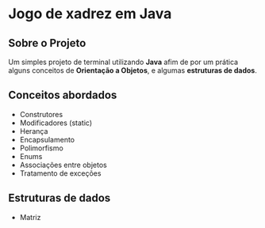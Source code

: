 # Jogo de xadrez em Java

## Sobre o Projeto

Um simples projeto de terminal utilizando **Java** afim de por um prática alguns conceitos de  **Orientação a Objetos**, e algumas **estruturas de dados**.

## Conceitos abordados

- Construtores
- Modificadores (static)
- Herança
- Encapsulamento
- Polimorfismo
- Enums
- Associações entre objetos
- Tratamento de exceções

## Estruturas de dados

- Matriz

<!-- ## Como executar o projeto 

clonar o projeto

```bash
  git clone https://github.com/LucasKurt/Desafio-Frontend-Developer.git
```
ou baixar o zip e abrir o arquivo index.html -->
